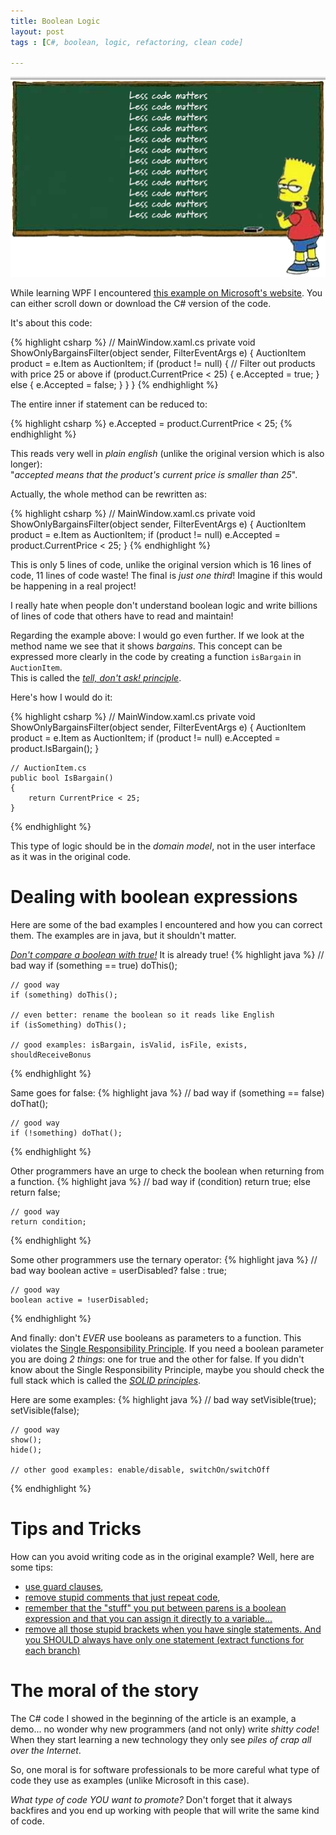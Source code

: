```yaml
---
title: Boolean Logic
layout: post
tags : [C#, boolean, logic, refactoring, clean code]

---
```


![Less code matters](/images/boolean-logic-less-code-matters.png)

While learning WPF I encountered [this example on Microsoft's
website](http://code.msdn.microsoft.com/windowsdesktop/Data-Binding-Demo-82a17c83/sourcecode?fileId=17219&pathId=822232916).
You can either scroll down or download the C# version of the code.

It's about this code:

{% highlight csharp %}
    // MainWindow.xaml.cs
    private void ShowOnlyBargainsFilter(object sender, FilterEventArgs e)
    {
        AuctionItem product = e.Item as AuctionItem;
        if (product != null)
        {
            // Filter out products with price 25 or above
            if (product.CurrentPrice < 25)
            {
                e.Accepted = true;
            }
            else
            {
                e.Accepted = false;
            }
        }
    }
{% endhighlight %}

The entire inner if statement can be reduced to:

{% highlight csharp %}
    e.Accepted = product.CurrentPrice < 25;
{% endhighlight %}

This reads very well in *plain english* (unlike the original version which is
    also longer):  
"*accepted means that the product's current price is smaller than 25*".

Actually, the whole method can be rewritten as:

{% highlight csharp %}
    // MainWindow.xaml.cs
    private void ShowOnlyBargainsFilter(object sender, FilterEventArgs e)
    {
        AuctionItem product = e.Item as AuctionItem;
        if (product != null) e.Accepted = product.CurrentPrice < 25;
    }
{% endhighlight %}

This is only 5 lines of code, unlike the original version which is 16 lines of
code, 11 lines of code waste! The final is *just one third*! Imagine if this
would be happening in a real project!

I really hate when people don't understand boolean logic and write billions of
lines of code that others have to read and maintain!

Regarding the example above: I would go even further. If we look at the method
name we see that it shows *bargains*. This concept can be expressed more
clearly in the code by creating a function `isBargain` in `AuctionItem`.  
This is called the [*tell, don't ask! principle*](http://martinfowler.com/bliki/TellDontAsk.html).

Here's how I would do it:

{% highlight csharp %}
    // MainWindow.xaml.cs
    private void ShowOnlyBargainsFilter(object sender, FilterEventArgs e)
    {
        AuctionItem product = e.Item as AuctionItem;
        if (product != null) e.Accepted = product.IsBargain();
    }

    // AuctionItem.cs
    public bool IsBargain()
    {
        return CurrentPrice < 25;
    }
{% endhighlight %}

This type of logic should be in the *domain model*, not in the user interface as
it was in the original code.

# Dealing with boolean expressions

Here are some of the bad examples I encountered and how you can correct them.
The examples are in java, but it shouldn't matter.

[*Don't compare a boolean with true!*](http://programmers.stackexchange.com/a/12828/3704) It is already true!
{% highlight java %}
    // bad way
    if (something == true) doThis();

    // good way
    if (something) doThis();

    // even better: rename the boolean so it reads like English
    if (isSomething) doThis();

    // good examples: isBargain, isValid, isFile, exists, shouldReceiveBonus
{% endhighlight %}

Same goes for false:
{% highlight java %}
    // bad way
    if (something == false) doThat();

    // good way
    if (!something) doThat();
{% endhighlight %}

Other programmers have an urge to check the boolean when returning from a function.
{% highlight java %}
    // bad way
    if (condition)
        return true;
    else
        return false;

    // good way
    return condition;
{% endhighlight %}

Some other programmers use the ternary operator:
{% highlight java %}
    // bad way
    boolean active = userDisabled? false : true;

    // good way
    boolean active = !userDisabled;
{% endhighlight %}

And finally: don't *EVER* use booleans as parameters to a function. This
violates the [Single Responsibility
Principle](http://www.codinghorror.com/blog/2007/03/curlys-law-do-one-thing.html).
If you need a boolean parameter you are doing *2 things*: one for true and the
other for false. If you didn't know about the Single Responsibility Principle,
      maybe you should check the full stack which is called the [*SOLID
      principles*](https://en.wikipedia.org/wiki/SOLID).

Here are some examples:
{% highlight java %}
    // bad way
    setVisible(true);
    setVisible(false);

    // good way
    show();
    hide();

    // other good examples: enable/disable, switchOn/switchOff
{% endhighlight %}

# Tips and Tricks

How can you avoid writing code as in the original example? Well, here are some
tips:

- [use guard
clauses](http://sourcemaking.com/refactoring/replace-nested-conditional-with-guard-clauses),
- [remove stupid comments that just repeat code](http://www.codinghorror.com/blog/2006/12/code-tells-you-how-comments-tell-you-why.html),
- [remember that the "stuff" you put between parens is a boolean expression and
  that you can assign it directly to a variable...](http://programmers.stackexchange.com/q/199939/3704)
- [remove all those stupid brackets when you have single statements. And you
SHOULD always have only one statement (extract functions for each branch)](http://stackoverflow.com/q/359732/354009)

# The moral of the story

The C# code I showed in the beginning of the article is an example, a demo...
no wonder why new programmers (and not only) write *shitty code*! When they start
learning a new technology they only see *piles of crap all over the Internet*.

So, one moral is for software professionals to be more careful what type of
code they use as examples (unlike Microsoft in this case).

*What type of code YOU want to promote?*
Don't forget that it always backfires and you end up working with people that
will write the same kind of code.

